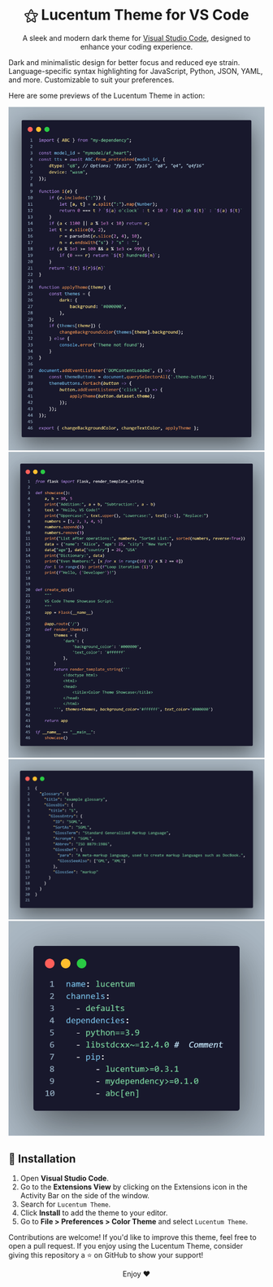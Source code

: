 <div align="center">

# ⚝ Lucentum Theme for VS Code

A sleek and modern dark theme for [Visual Studio Code](http://code.visualstudio.com), designed to enhance your coding experience.

</div>

Dark and minimalistic design for better focus and reduced eye strain.
Language-specific syntax highlighting for JavaScript, Python, JSON, YAML, and more.
Customizable to suit your preferences.

Here are some previews of the Lucentum Theme in action:

![JavaScript Icon](images/js.png)
![Python Icon](images/python.png)
![JSON Icon](images/json.png)
![YAML Icon](images/yaml.png)

## 🚀 Installation

1. Open **Visual Studio Code**.
2. Go to the **Extensions View** by clicking on the Extensions icon in the Activity Bar on the side of the window.
3. Search for `Lucentum Theme`.
4. Click **Install** to add the theme to your editor.
5. Go to **File > Preferences > Color Theme** and select `Lucentum Theme`.

Contributions are welcome! If you'd like to improve this theme, feel free to open a pull request.
If you enjoy using the Lucentum Theme, consider giving this repository a ⭐ on GitHub to show your support!

<div align="center">

Enjoy ❤️

</div>
